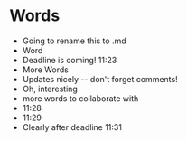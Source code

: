 # Words
* Going to rename this to .md
* Word
* Deadline is coming! 11:23
* More Words
* Updates nicely -- don't forget comments!
* Oh, interesting
* more words to collaborate with 
* 11:28
* 11:29
* Clearly after deadline 11:31
